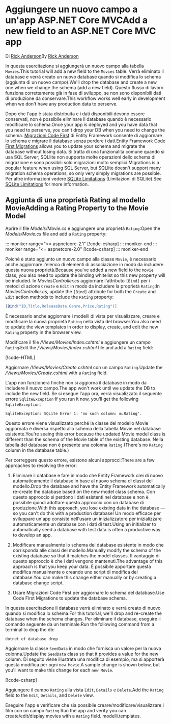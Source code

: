 <!-- This include not used by windows version -->
# <a name="add-a-new-field-to-an-aspnet-core-mvc-app"></a><span data-ttu-id="99ee6-101">Aggiungere un nuovo campo a un'app ASP.NET Core MVC</span><span class="sxs-lookup"><span data-stu-id="99ee6-101">Add a new field to an ASP.NET Core MVC app</span></span>

<span data-ttu-id="99ee6-102">Di [Rick Anderson](https://twitter.com/RickAndMSFT)</span><span class="sxs-lookup"><span data-stu-id="99ee6-102">By [Rick Anderson](https://twitter.com/RickAndMSFT)</span></span>

<span data-ttu-id="99ee6-103">In questa esercitazione si aggiungerà un nuovo campo alla tabella `Movies`.</span><span class="sxs-lookup"><span data-stu-id="99ee6-103">This tutorial will add a new field to the `Movies` table.</span></span> <span data-ttu-id="99ee6-104">Verrà eliminato il database e verrà creato un nuovo database quando si modifica lo schema (aggiunta di un nuovo campo).</span><span class="sxs-lookup"><span data-stu-id="99ee6-104">We'll drop the database and create a new one when we change the schema (add a new field).</span></span> <span data-ttu-id="99ee6-105">Questo flusso di lavoro funziona correttamente già in fase di sviluppo, se non sono disponibili dati di produzione da conservare.</span><span class="sxs-lookup"><span data-stu-id="99ee6-105">This workflow works well early in development when we don't have any production data to perserve.</span></span>

<span data-ttu-id="99ee6-106">Dopo che l'app è stata distribuita e i dati disponibili devono essere conservati, non è possibile eliminare il database quando è necessario modificare lo schema.</span><span class="sxs-lookup"><span data-stu-id="99ee6-106">Once your app is deployed and you have data that you need to perserve, you can't drop your DB when you need to change the schema.</span></span> <span data-ttu-id="99ee6-107">[Migrazioni Code First](/ef/core/get-started/aspnetcore/new-db) di Entity Framework consente di aggiornare lo schema e migrare il database senza perdere i dati.</span><span class="sxs-lookup"><span data-stu-id="99ee6-107">Entity Framework [Code First Migrations](/ef/core/get-started/aspnetcore/new-db) allows you to update your schema and migrate the database without losing data.</span></span> <span data-ttu-id="99ee6-108">Si tratta di una funzionalità comune quando si usa SQL Server; SQLlite non supporta molte operazioni dello schema di migrazione e sono possibili solo migrazioni molto semplici.</span><span class="sxs-lookup"><span data-stu-id="99ee6-108">Migrations is a popular feature when using SQL Server, but SQLlite doesn't support many migration schema operations, so only very simply migrations are possible.</span></span> <span data-ttu-id="99ee6-109">Per altre informazioni vedere [SQLite Limitations](/ef/core/providers/sqlite/limitations) (Limitazioni di SQLite).</span><span class="sxs-lookup"><span data-stu-id="99ee6-109">See [SQLite Limitations](/ef/core/providers/sqlite/limitations) for more information.</span></span>

## <a name="adding-a-rating-property-to-the-movie-model"></a><span data-ttu-id="99ee6-110">Aggiunta di una proprietà Rating al modello Movie</span><span class="sxs-lookup"><span data-stu-id="99ee6-110">Adding a Rating Property to the Movie Model</span></span>

<span data-ttu-id="99ee6-111">Aprire il file *Models/Movie.cs* e aggiungere una proprietà `Rating`:</span><span class="sxs-lookup"><span data-stu-id="99ee6-111">Open the *Models/Movie.cs* file and add a `Rating` property:</span></span>

::: moniker range=">= aspnetcore-2.1"
[!code-csharp[](~/tutorials/first-mvc-app/start-mvc/sample/MvcMovie21/Models/MovieDateRating.cs?highlight=12&name=snippet)]
::: moniker-end
::: moniker range="<= aspnetcore-2.0"
[!code-csharp[](~/tutorials/first-mvc-app/start-mvc/sample/MvcMovie/Models/MovieDateRating.cs?highlight=11&range=7-18)]
::: moniker-end

<span data-ttu-id="99ee6-112">Poiché è stato aggiunto un nuovo campo alla classe `Movie`, è necessario anche aggiornare l'elenco di elementi di associazione in modo da includere questa nuova proprietà.</span><span class="sxs-lookup"><span data-stu-id="99ee6-112">Because you've added a new field to the `Movie` class, you also need to update the binding whitelist so this new property will be included.</span></span> <span data-ttu-id="99ee6-113">In *MoviesController.cs* aggiornare l'attributo `[Bind]` per i metodi di azione `Create` e `Edit` in modo da includere la proprietà `Rating`:</span><span class="sxs-lookup"><span data-stu-id="99ee6-113">In *MoviesController.cs*, update the `[Bind]` attribute for both the `Create` and `Edit` action methods to include the `Rating` property:</span></span>

```csharp
[Bind("ID,Title,ReleaseDate,Genre,Price,Rating")]
   ```

<span data-ttu-id="99ee6-114">È necessario anche aggiornare i modelli di vista per visualizzare, creare e modificare la nuova proprietà `Rating` nella vista del browser.</span><span class="sxs-lookup"><span data-stu-id="99ee6-114">You also need to update the view templates in order to display, create, and edit the new `Rating` property in the browser view.</span></span>

<span data-ttu-id="99ee6-115">Modificare il file */Views/Movies/Index.cshtml* e aggiungere un campo `Rating`:</span><span class="sxs-lookup"><span data-stu-id="99ee6-115">Edit the */Views/Movies/Index.cshtml* file and add a `Rating` field:</span></span>

[!code-HTML[](~/tutorials/first-mvc-app/start-mvc/sample/MvcMovie/Views/Movies/IndexGenreRating.cshtml?highlight=17,39&range=24-64)]

<span data-ttu-id="99ee6-116">Aggiornare */Views/Movies/Create.cshtml* con un campo `Rating`.</span><span class="sxs-lookup"><span data-stu-id="99ee6-116">Update the */Views/Movies/Create.cshtml* with a `Rating` field.</span></span>

<span data-ttu-id="99ee6-117">L'app non funzionerà finché non si aggiorna il database in modo da includere il nuovo campo.</span><span class="sxs-lookup"><span data-stu-id="99ee6-117">The app won't work until we update the DB to include the new field.</span></span> <span data-ttu-id="99ee6-118">Se si esegue l'app ora, verrà visualizzato il seguente errore `SqliteException`:</span><span class="sxs-lookup"><span data-stu-id="99ee6-118">If you run it now, you'll get the following `SqliteException`:</span></span>

```
SqliteException: SQLite Error 1: 'no such column: m.Rating'.
```

<span data-ttu-id="99ee6-119">Questo errore viene visualizzato perché la classe del modello Movie aggiornata è diversa rispetto allo schema della tabella Movie nel database esistente.</span><span class="sxs-lookup"><span data-stu-id="99ee6-119">You're seeing this error because the updated Movie model class is different than the schema of the Movie table of the existing database.</span></span> <span data-ttu-id="99ee6-120">Nella tabella del database non è presente una colonna `Rating`.</span><span class="sxs-lookup"><span data-stu-id="99ee6-120">(There's no `Rating` column in the database table.)</span></span>

<span data-ttu-id="99ee6-121">Per correggere questo errore, esistono alcuni approcci:</span><span class="sxs-lookup"><span data-stu-id="99ee6-121">There are a few approaches to resolving the error:</span></span>

1. <span data-ttu-id="99ee6-122">Eliminare il database e fare in modo che Entity Framework crei di nuovo automaticamente il database in base al nuovo schema di classi del modello.</span><span class="sxs-lookup"><span data-stu-id="99ee6-122">Drop the database and have the Entity Framework automatically re-create the database based on the new model class schema.</span></span> <span data-ttu-id="99ee6-123">Con questo approccio si perdono i dati esistenti nel database e non è possibile quindi adottare questo approccio con un database di produzione.</span><span class="sxs-lookup"><span data-stu-id="99ee6-123">With this approach, you lose existing data in the database — so you can't do this with a production database!</span></span> <span data-ttu-id="99ee6-124">Un modo efficace per sviluppare un'app consiste nell'usare un inizializzatore per inizializzare automaticamente un database con i dati di test.</span><span class="sxs-lookup"><span data-stu-id="99ee6-124">Using an initializer to automatically seed a database with test data is often a productive way to develop an app.</span></span>

2. <span data-ttu-id="99ee6-125">Modificare manualmente lo schema del database esistente in modo che corrisponda alle classi del modello.</span><span class="sxs-lookup"><span data-stu-id="99ee6-125">Manually modify the schema of the existing database so that it matches the model classes.</span></span> <span data-ttu-id="99ee6-126">Il vantaggio di questo approccio è che i dati vengono mantenuti.</span><span class="sxs-lookup"><span data-stu-id="99ee6-126">The advantage of this approach is that you keep your data.</span></span> <span data-ttu-id="99ee6-127">È possibile apportare questa modifica manualmente o creando uno script di modifica del database.</span><span class="sxs-lookup"><span data-stu-id="99ee6-127">You can make this change either manually or by creating a database change script.</span></span>

3. <span data-ttu-id="99ee6-128">Usare Migrazioni Code First per aggiornare lo schema del database.</span><span class="sxs-lookup"><span data-stu-id="99ee6-128">Use Code First Migrations to update the database schema.</span></span>

<span data-ttu-id="99ee6-129">In questa esercitazione il database verrà eliminato e verrà creato di nuovo quando si modifica lo schema.</span><span class="sxs-lookup"><span data-stu-id="99ee6-129">For this tutorial, we'll drop and re-create the database when the schema changes.</span></span> <span data-ttu-id="99ee6-130">Per eliminare il database, eseguire il comando seguente da un terminale:</span><span class="sxs-lookup"><span data-stu-id="99ee6-130">Run the following command from a terminal to drop the db:</span></span>

`dotnet ef database drop`

<span data-ttu-id="99ee6-131">Aggiornare la classe `SeedData` in modo che fornisca un valore per la nuova colonna.</span><span class="sxs-lookup"><span data-stu-id="99ee6-131">Update the `SeedData` class so that it provides a value for the new column.</span></span> <span data-ttu-id="99ee6-132">Di seguito viene illustrata una modifica di esempio, ma si apporterà questa modifica per ogni `new Movie`.</span><span class="sxs-lookup"><span data-stu-id="99ee6-132">A sample change is shown below, but you'll want to make this change for each `new Movie`.</span></span>

[!code-csharp[](~/tutorials/first-mvc-app/start-mvc/sample/MvcMovie/Models/SeedDataRating.cs?name=snippet1&highlight=6)]

<span data-ttu-id="99ee6-133">Aggiungere il campo `Rating` alla vista `Edit`, `Details` e `Delete`.</span><span class="sxs-lookup"><span data-stu-id="99ee6-133">Add the `Rating` field to the `Edit`, `Details`, and `Delete` view.</span></span>

<span data-ttu-id="99ee6-134">Eseguire l'app e verificare che sia possibile creare/modificare/visualizzare i film con un campo `Rating`.</span><span class="sxs-lookup"><span data-stu-id="99ee6-134">Run the app and verify you can create/edit/display movies with a `Rating` field.</span></span> <span data-ttu-id="99ee6-135">modelli.</span><span class="sxs-lookup"><span data-stu-id="99ee6-135">templates.</span></span>
